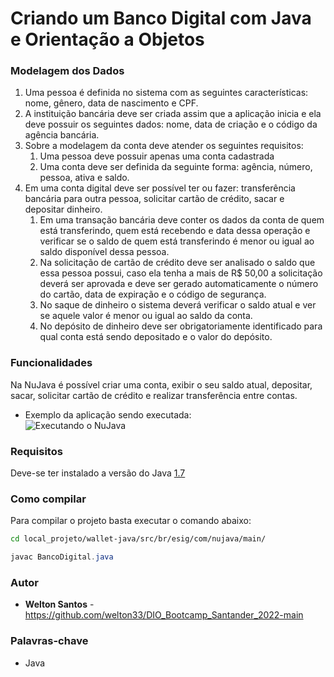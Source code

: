 # Criando um Banco Digital com Java e Orientação a Objetos


### Modelagem dos Dados

1. Uma pessoa é definida no sistema com as seguintes características: nome, gênero,  data de nascimento e CPF.
2. A instituição bancária deve ser criada assim que a aplicação inicia e ela deve possuir os seguintes dados: nome, data de criação e o código da agência bancária.
3. Sobre a modelagem da conta deve atender os seguintes requisitos:
    1. Uma pessoa deve possuir apenas uma conta cadastrada
    2. Uma conta deve ser definida da seguinte forma: agência, número, pessoa, ativa e saldo.
4. Em uma conta digital deve ser possível ter ou fazer: transferência bancária para outra pessoa, solicitar cartão de crédito, sacar e depositar dinheiro. 
    1. Em uma transação bancária deve conter os dados da conta de quem está transferindo, quem está recebendo e data dessa operação e verificar se o saldo de quem está transferindo é menor ou igual ao saldo disponível dessa pessoa.
    2. Na solicitação de cartão de crédito deve ser analisado o saldo que essa pessoa possui, caso ela tenha a mais de R$ 50,00 a solicitação deverá ser aprovada e deve ser gerado automaticamente o número do cartão, data de expiração e o código de segurança.
    3. No saque de dinheiro o sistema deverá verificar o saldo atual e ver se aquele valor é menor ou igual ao saldo da conta.
    4. No depósito de dinheiro deve ser obrigatoriamente identificado para qual conta está sendo depositado e o valor do depósito. 

### Funcionalidades

Na NuJava é possível criar uma conta, exibir o seu saldo atual, depositar, sacar, solicitar cartão de crédito e realizar transferência entre contas.

- Exemplo da aplicação sendo executada: <br />
![Executando o NuJava](https://user-images.githubusercontent.com/38151364/109973650-72287900-7cd7-11eb-9316-40f1d01fa5eb.png)

### Requisitos

Deve-se ter instalado a versão do Java [1.7](https://docs.oracle.com/javase/7/docs/api/) 

### Como compilar

Para compilar o projeto basta executar o comando abaixo:

```bash
cd local_projeto/wallet-java/src/br/esig/com/nujava/main/
```

```java
javac BancoDigital.java
```

### **Autor**

- **Welton Santos** - https://github.com/welton33/DIO_Bootcamp_Santander_2022-main

### Palavras-chave

- Java
